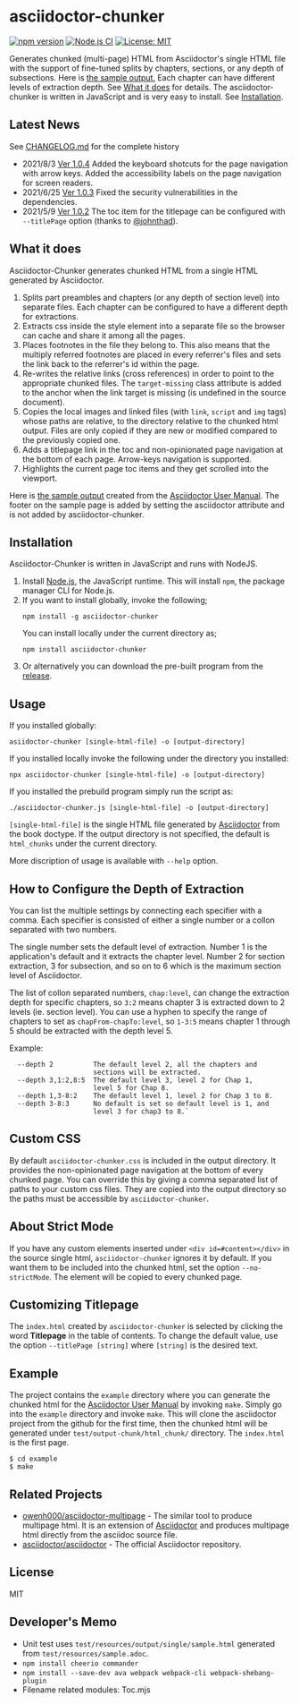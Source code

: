 # asciidoctor-chunker

[![npm version](https://badge.fury.io/js/asciidoctor-chunker.svg)](https://badge.fury.io/js/asciidoctor-chunker)
[![Node.js CI](https://github.com/wshito/asciidoctor-chunker/actions/workflows/node.js.yml/badge.svg)](https://github.com/wshito/asciidoctor-chunker/actions/workflows/node.js.yml)
[![License: MIT](https://img.shields.io/badge/License-MIT-yellow.svg)](https://opensource.org/licenses/MIT)

Generates chunked (multi-page) HTML from Asciidoctor's single HTML file with the support of fine-tuned splits by chapters, sections, or any depth of subsections.  Here is [the sample output.](http://www.seinan-gu.ac.jp/~shito/asciidoctor/html_chunk/index.html)  Each chapter can have different levels of extraction depth.  See [What it does](#what-it-does) for details.  The asciidoctor-chunker is written in JavaScript and is very easy to install.  See [Installation](#installation).

## Latest News

See [CHANGELOG.md](CHANGELOG.md) for the complete history

- 2021/8/3 [Ver 1.0.4](https://github.com/wshito/asciidoctor-chunker/releases) Added the keyboard shotcuts for the page navigation with arrow keys.  Added the accessibility labels on the page navigation for screen readers.
- 2021/6/25 [Ver 1.0.3](https://github.com/wshito/asciidoctor-chunker/releases) Fixed the security vulnerabilities in the dependencies.
- 2021/5/9 [Ver 1.0.2](https://github.com/wshito/asciidoctor-chunker/releases) The toc item for the titlepage can be configured with `--titlePage` option (thanks to [@johnthad](https://github.com/johnthad)).

## What it does

Asciidoctor-Chunker generates chunked HTML from a single HTML generated by Asciidoctor.

1. Splits part preambles and chapters (or any depth of section level) into separate files. Each chapter can be configured to have a different depth for extractions.
1. Extracts css inside the style element into a separate file so the browser can cache and share it among all the pages.
1. Places footnotes in the file they belong to.  This also means that the multiply referred footnotes are placed in every referrer's files and sets the link back to the referrer's id within the page.
1. Re-writes the relative links (cross references) in order to point to the appropriate chunked files.  The `target-missing` class attribute is added to the anchor when the link target is missing (is undefined in the source document).
1. Copies the local images and linked files (with `link`, `script` and `img` tags) whose paths are relative, to the directory relative to the chunked html output.  Files are only copied if they are new or modified compared to the previously copied one.
1. Adds a titlepage link in the toc and non-opinionated page navigation at the bottom of each page.  Arrow-keys navigation is supported.
1. Highlights the current page toc items and they get scrolled into the viewport.

Here is [the sample output](http://www.seinan-gu.ac.jp/~shito/asciidoctor/html_chunk/index.html) created from the [Asciidoctor User Manual](https://asciidoctor.org/docs/user-manual/).  The footer on the sample page is added by setting the asciidoctor attribute and is not added by asciidoctor-chunker.


## Installation

Asciidoctor-Chunker is written in JavaScript and runs with NodeJS.

1. Install [Node.js](https://nodejs.org/), the JavaScript runtime.  This will install `npm`, the package manager CLI for Node.js.
1. If you want to install globally, invoke the following;
   ```
   npm install -g asciidoctor-chunker
   ```
   You can install locally under the current directory as;
   ```
   npm install asciidoctor-chunker
   ```
1. Or alternatively you can download the pre-built program from the [release](https://github.com/wshito/asciidoctor-chunker/releases).

## Usage

If you installed globally:
   ```
   asiidoctor-chunker [single-html-file] -o [output-directory]
   ```
If you installed locally invoke the following under the directory you installed:
   ```
   npx asciidoctor-chunker [single-html-file] -o [output-directory]
   ```
If you installed the prebuild program simply run the script as:
   ```
   ./asciidoctor-chunker.js [single-html-file] -o [output-directory]
   ```
`[single-html-file]` is the single HTML file generated by [Asciidoctor](https://asciidoctor.org) from the book doctype.  If the output directory is not specified, the default is `html_chunks` under the current directory.

More discription of usage is available with `--help` option.

## How to Configure the Depth of Extraction

You can list the multiple settings by connecting each specifier with a comma.  Each specifier is consisted of either a single number or a collon separated with two numbers.

The single number sets the default level of extraction.  Number 1 is the application's default and it extracts the chapter level.  Number 2 for section extraction, 3 for subsection, and so on to 6 which is the maximum section level of Asciidoctor.

The list of collon separated numbers, `chap:level`, can change the extraction depth for specific chapters, so `3:2` means chapter 3 is extracted down to 2 levels (ie. section level).  You can use a hyphen to specify the range of chapters to set as `chapFrom-chapTo:level`, so `1-3:5` means chapter 1 through 5 should be extracted with the depth level 5.

Example:
```
  --depth 2          The default level 2, all the chapters and
                     sections will be extracted.
  --depth 3,1:2,8:5  The default level 3, level 2 for Chap 1,
                     level 5 for Chap 8.
  --depth 1,3-8:2    The default level 1, level 2 for Chap 3 to 8.
  --depth 3-8:3      No default is set so default level is 1, and
                     level 3 for chap3 to 8.`
```

## Custom CSS

By default `asciidoctor-chunker.css` is included in the output directory.  It provides the non-opinionated page navigation at the bottom of every chunked page.  You can override this by giving a comma separated list of paths to your custom css files.  They are copied into the output directory so the paths must be accessible by `asciidoctor-chunker`.

## About Strict Mode

If you have any custom elements inserted under `<div id=#content></div>` in the source single html, `asciidoctor-chunker` ignores it by default.  If you want them to be included into the chunked html, set the option `--no-strictMode`.
The element will be copied to every chunked page.

## Customizing Titlepage

The `index.html` created by `asciidoctor-chunker` is selected by clicking the word **Titlepage** in the table of contents. To change the default value, use the option `--titlePage [string]` where `[string]` is the desired text.

## Example

The project contains the `example` directory where you can generate the chunked html for the [Asciidoctor User Manual](https://asciidoctor.org/docs/user-manual/) by invoking `make`.  Simply go into the `example` directory and invoke `make`.  This will clone the asciidoctor project from the github for the first time, then the chunked html will be generated under `test/output-chunk/html_chunk/` directory.  The `index.html` is the first page.

```
$ cd example
$ make
```

## Related Projects

- [owenh000/asciidoctor-multipage](https://github.com/owenh000/asciidoctor-multipage) - The similar tool to produce multipage html.  It is an extension of [Asciidoctor](https://asciidoctor.org/) and produces multipage html directly from the asciidoc source file.
- [asciidoctor/asciidoctor](https://github.com/asciidoctor/asciidoctor) - The official Asciidoctor repository.

## License

MIT

## Developer's Memo

- Unit test uses `test/resources/output/single/sample.html` generated from `test/resources/sample.adoc`.
- `npm install cheerio commander`
- `npm install --save-dev ava webpack webpack-cli webpack-shebang-plugin`
- Filename related modules: Toc.mjs
